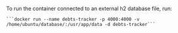 To run the container connected to an external h2 database file, run:

    ```docker run --name debts-tracker -p 4000:4000 -v /home/ubuntu/database/:/usr/app/data -d debts-tracker```